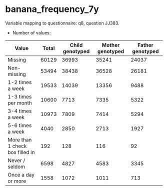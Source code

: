 # banana_frequency_7y
Variable mapping to questionnaire: q8, question JJ383.
- Number of values:

| Value | Total | Child genotyped | Mother genotyped | Father genotyped |
| ----- | ----- | --------------- | ---------------- | ---------------- |
| Missing | 60129 | 36993 | 35241 | 24037 |
| Non-missing | 53494 | 38438 | 36528 | 26181 |
| 1-2 times a week | 19533 | 14039 | 13356 |9488 |
| 1-3 times per month | 10600 | 7713 | 7335 |5322 |
| 3-4 times a week | 10973 | 7809 | 7414 |5294 |
| 5-6 times a week | 4040 | 2850 | 2713 |1927 |
| More than 1 check box filled in | 192 | 128 | 116 |92 |
| Never / seldom | 6598 | 4827 | 4583 |3345 |
| Once a day or more | 1558 | 1072 | 1011 |713 |



